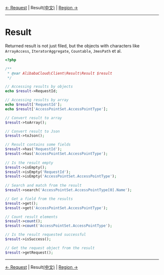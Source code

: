 [← Request](/docs/en/3-Request.md) | Result[(中文)](/docs/zh/4-Result.md) | [Region →](/docs/en/5-Region.md)
***

# Result
Returned result is not just filed, but the objects with characters like `ArrayAccess`, `IteratorAggregate`, `Countable`, `JmesPath` et al.

```php
<?php

/**
 * @var AlibabaCloud\Client\Result\Result $result
 */

// Accessing results by objects
echo $result->RequestId;

// Accessing results by array
echo $result['RequestId'];
echo $result['AccessPointSet.AccessPointType'];

// Convert result to array
$result->toArray();

// Convert result to Json
$result->toJson();

// Result contains some fields
$result->has('RequestId');
$result->has('AccessPointSet.AccessPointType');
    
// Is the result empty
$result->isEmpty();
$result->isEmpty('RequestId');
$result->isEmpty('AccessPointSet.AccessPointType');
    
// Search and match from the result
$result->search('AccessPointSet.AccessPointType[0].Name');

// Get a field from the results
$result->get();
$result->get('AccessPointSet.AccessPointType');

// Count result elements
$result->count();
$result->count('AccessPointSet.AccessPointType');

// Is the result requested successful
$result->isSuccess();

// Get the request object from the result
$result->getRequest();
```

***
[← Request](/docs/en/3-Request.md) | Result[(中文)](/docs/zh/4-Result.md) | [Region →](/docs/en/5-Region.md)
